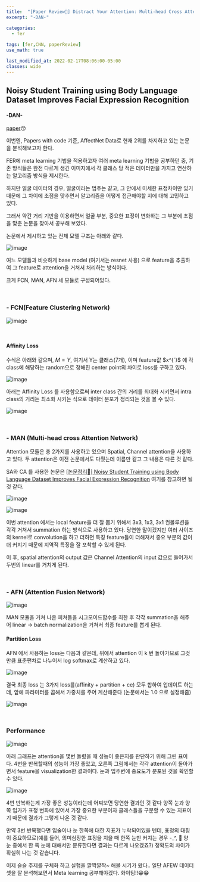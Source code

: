 ```yaml
---
title:  "[Paper Review📃] Distract Your Attention: Multi-head Cross Attention Network for Facial Expression Recognition"
excerpt: "-DAN-"

categories:
  - fer
  
tags: [fer,CNN, paperReview]
use_math: true

last_modified_at: 2022-02-17T08:06:00-05:00
classes: wide
---
```


## Noisy Student Training using Body Language Dataset Improves Facial Expression Recognition
#### -DAN-

[paper](https://arxiv.org/pdf/2109.07270.pdf)😙 

이번엔, Papers with code 기준, AffectNet Data로 현재 2위를 차지하고 있는 논문을 분석해보고자 한다.

FER에 meta learning 기법을 적용하고자 여러 meta learning 기법을 공부하던 중, 기존 방식들은 완전 다르게 생긴 이미지에서 각 클래스 당 적은 데이터만을 가지고 연산하는 알고리즘 방식을 제시한다.

하지만 얼굴 데이터의 경우, 얼굴이라는 범주는 같고, 그 안에서 미세한 표정차이만 있기 때문에 그 차이에 초점을 맞추면서 알고리즘을 어떻게 접근해야할 지에 대해 고민하고 있다.

그래서 약간 거리 기반을 이용하면서 얼굴 부분, 중요한 표정이 변화하는 그 부분에 초점을 맞춘 논문을 찾아서 공부해 보았다.


논문에서 제시하고 있는 전체 모델 구조는 아래와 같다.

![image](https://user-images.githubusercontent.com/53431568/154460463-ed3f5940-c778-4fd4-84c2-eeaaa0cabab3.png)

여느 모델들과 비슷하게 base model (여기서는 resnet 사용) 으로 feature을 추출하여 그 feature로 attention을 거쳐서 처리하는 방식이다.

크게 FCN, MAN, AFN 세 모듈로 구성되어있다.

<br>

### - FCN(Feature Clustering Network)

![image](https://user-images.githubusercontent.com/53431568/154460989-53e5e913-5acf-4a51-ae61-659cbe001c0a.png)


<br>

#### Affinity Loss

수식은 아래와 같으며, $M = Y$, 여기서 Y는 클래스(7개), 이며 feature값 $x^{`}$ 에 각 class에 해당하는 random으로 정해진 center point의 차이로 loss를 구하고 있다.

![image](https://user-images.githubusercontent.com/53431568/154461199-8564a5c2-1e23-4dd0-bfb1-b979897bb296.png)


아래는 Affinity Loss 를 사용함으로써 inter class 간의 거리를 최대화 시키면서 intra class의 거리는 최소화 시키는 식으로 데이터 분포가 정리되는 것을 볼 수 있다.

![image](https://user-images.githubusercontent.com/53431568/154461235-33a152c4-cebb-462a-9c9b-86078a4915f0.png)

<br>

### - MAN (Multi-head cross Attention Network)

Attention 모듈은 총 2가지를 사용하고 있으며 Spatial, Channel attention을 사용하고 있다. 두 attention은 이전 논문에서도 다뤘는데 이름만 같고 그 내용은 다른 것 같다.

SA와 CA 를 사용한 논문은 [[논문정리📃] Noisy Student Training using Body Language Dataset Improves Facial Expression Recognition](https://chaelin0722.github.io/fer/noisystudent/)
여기를 참고하면 될 것 같다.


![image](https://user-images.githubusercontent.com/53431568/154462978-ddc7406a-bc65-4f8f-9a29-76405f1ef5b8.png)




![image](https://user-images.githubusercontent.com/53431568/154463215-a96d41cb-cb80-4dd4-839e-3f9b3198dfa3.png)


이번 attention 에서는 local feature을 더 잘 뽑기 위해서 3x3, 1x3, 3x1 컨볼루션을 각각 거쳐서 summation 하는 방식으로 사용하고 있다. 당연한 말이겠지만 여러 사이즈의 kernel로 convolution을 하고 더하면
특징 feature들이 더해져서 중요 부분의 값이 더 커지기 때문에 지역적 특징을 잘 포착할 수 있게 된다.

이 후, spatial attention의 output 값은 Channel Attention의  input 값으로 들어가서 두번의 linear를 거치게 된다.



<br>

### - AFN (Attention Fusion Network)

![image](https://user-images.githubusercontent.com/53431568/154471553-268c347d-2d2a-49b1-9624-ed862a23abda.png)

MAN 모듈을 거쳐 나온 피쳐들을 시그모이드함수를 최한 후 각각 summation을 해주어  linear -> batch normalization을 거쳐서 최종 feature를 뽑게 된다.


#### Partition Loss

AFN 에서 사용하는 loss는 다음과 같은데, 위에서  attention 이 k 번 돌아가므로 그것 만큼 표준편차로 나누어서 log softmax로 계산하고 있다.

![image](https://user-images.githubusercontent.com/53431568/154471570-6916a3e9-a6e7-4d91-824d-67762a7d9860.png)


결국 최종 loss 는 3가지 loss를(affinity + partition + ce) 모두 합하여 업데이트 하는데, 앞에 파라미터를 곱해서 가중치를 주어 계산해준다 (논문에서는 1.0 으로 설정해줌)

![image](https://user-images.githubusercontent.com/53431568/154471796-2174e83d-e97f-43ef-8475-f5911182d514.png)

<br>

### Performance

![image](https://user-images.githubusercontent.com/53431568/154471915-b0ec4b78-4547-482e-be05-121f956f1a67.png)


아래 그래프는 attention을 몇번 돌렸을 때 성능이 좋은지를 판단하기 위해 그린 표이다. 4번을 반복할때의 성능이 가장 좋았고, 오른쪽 그림에서는 각각 attention이 돌아가면서 feature을 visualization한 결과이다.
눈과 입주변에 중요도가 분포된 것을 확인할 수 있다.

![image](https://user-images.githubusercontent.com/53431568/154471951-5315476d-124b-44cc-a3ad-dc913e63fa49.png)

4번 반복하는게 가장 좋은 성능이라는데 어찌보면 당연한 결과인 것 같다 양쪽 눈과 양쪽 입가가 표정 변화에 있어서 가장 중요한 부분이자 클래스들을 구분할 수 있는 지표이기 때문에 결과가 그렇게 나온 것 같다.

만약 3번 반복했다면 입술이나 눈 한쪽에 대한 지표가 누락되어있을 텐데, 표정의 대칭이 중요하므로(예를 들어, 의미심장한 표정을 지을 때 한쪽 눈만 커지는 경우 -_^, 🧐 양 눈 중에서 한 쪽 눈에 대해서만 분류한다면 결과는 다르게 나오겠죠?)
정확도의 차이가 확실히 나는 것 같습니다.




이제 슬슬 주제를 구체화 하고 실험을 깔짝깔짝~ 해볼 시기가 왔다.. 일단 AFEW 데이터 셋을 잘 분석해보면서 Meta learning 공부해야겠다. 화이팅!!😁😁



